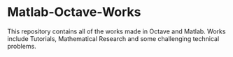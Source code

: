# Matlab-Octave-Works
This repository contains all of the works made in Octave and Matlab. Works include Tutorials, Mathematical Research and some challenging technical problems.
